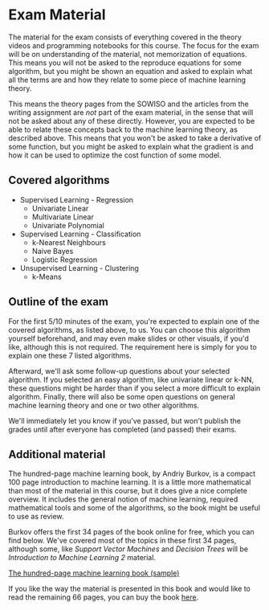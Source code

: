 
# Exam Material

The material for the exam consists of everything covered in the theory videos
and programming notebooks for this course. The focus for the exam will be on
understanding of the material, not memorization of equations. This means you
will not be asked to the reproduce equations for some algorithm, but you might
be shown an equation and asked to explain what all the terms are and how they
relate to some piece of machine learning theory. 

This means the theory pages from the SOWISO and the articles from the writing
assignment are *not* part of the exam material, in the sense that will not be
asked about any of these directly. However, you are expected to be able to
relate these concepts back to the machine learning theory, as described above.
This means that you won't be asked to take a derivative of some function, but
you might be asked to explain what the gradient is and how it can be used to
optimize the cost function of some model. 

## Covered algorithms

* Supervised Learning - Regression
    * Univariate Linear
    * Multivariate Linear
    * Univariate Polynomial
* Supervised Learning - Classification
    * k-Nearest Neighbours
    * Naive Bayes
    * Logistic Regression
* Unsupervised Learning - Clustering
    * k-Means

## Outline of the exam

For the first 5/10 minutes of the exam, you're expected to explain one of the
covered algorithms, as listed above, to us. You can choose this algorithm
yourself beforehand, and may even make slides or other visuals, if you'd like,
although this is not required. The requirement here is simply for you to
explain one these 7 listed algorithms.

Afterward, we'll ask some follow-up questions about your selected algorithm. If
you selected an easy algorithm, like univariate linear or k-NN, these questions
might be harder than if you select a more difficult to explain algorithm.
Finally, there will also be some open questions on general machine learning
theory and one or two other algorithms.

We'll immediately let you know if you've passed, but won't publish the grades
until after everyone has completed (and passed) their exams.

## Additional material

The hundred-page machine learning book, by Andriy Burkov, is a compact 100 page
introduction to machine learning. It is a little more mathematical than most of
the material in this course, but it does give a nice complete overview. It
includes the general notion of machine learning, required mathematical tools
and some of the algorithms, so the book might be useful to use as review.

Burkov offers the first 34 pages of the book online for free, which you can
find below. We've covered most of the topics in these first 34 pages, although
some, like *Support Vector Machines* and *Decision Trees* will be *Introduction
to Machine Learning 2* material.

[The hundred-page machine learning book (sample)](theMLbook-sample.pdf)

If you like the way the material is presented in this book and would like to
read the remaining 66 pages, you can buy the book
[here](http://themlbook.com/).

